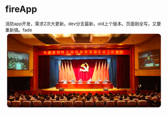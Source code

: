 # fireApp
消防app开发，需求2次大更新。dev分支最新。old上个版本。页面刚全写，又要重新搞。fade
![image](https://github.com/qqlcx5/fireApp/blob/dev/static/zuzhishenghouinfo1.png)
